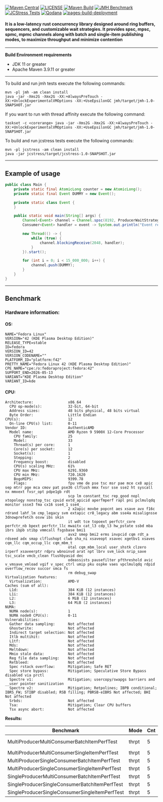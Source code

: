 [![Maven Central](https://img.shields.io/maven-central/v/io.github.ryntric/workers-core.svg?label=Maven%20Central)](https://central.sonatype.com/artifact/io.github.ryntric/workers-core)
[![LICENSE](https://img.shields.io/badge/License-MIT-blue.svg)](https://github.com/ryntric/channels-java/blob/master/LICENSE)
[![Maven Build](https://github.com/ryntric/channels-java/actions/workflows/build.yml/badge.svg)](https://github.com/ryntric/channels-java/actions/workflows/build.yml)
[![JMH Benchmark](https://github.com/ryntric/channels-java/actions/workflows/jmh.yml/badge.svg)](https://github.com/ryntric/channels-java/actions/workflows/jmh.yml)
[![JCStress Tests](https://github.com/ryntric/channels-java/actions/workflows/jcstress.yml/badge.svg)](https://github.com/ryntric/channels-java/actions/workflows/jcstress.yml)
[![Qodana](https://github.com/ryntric/channels-java/actions/workflows/qodana_code_quality.yml/badge.svg)](https://github.com/ryntric/channels-java/actions/workflows/qodana_code_quality.yml)
[![pages-build-deployment](https://github.com/ryntric/channels-java/actions/workflows/pages/pages-build-deployment/badge.svg)](https://github.com/ryntric/channels-java/actions/workflows/pages/pages-build-deployment)

#### It is a low-latency rust concurrency library designed around ring buffers, sequencers, and customizable wait strategies. It provides spsc, mpsc, spmc, mpmc channels along with batch and single-item publishing modes, to maximize throughput and minimize contention

---
**Build Environment requirements**
- JDK 11 or greater
- Apache Maven 3.9.11 or greater

---
To build and run jmh tests execute the following commands:
```shell
mvn -pl jmh -am clean install
java -jar -Xms2G -Xmx2G -XX:+AlwaysPreTouch -XX:+UnlockExperimentalVMOptions -XX:+UseEpsilonGC jmh/target/jmh-1.0-SNAPSHOT.jar
```

If you want to run with thread affinity execute the following command:
```shell
taskset -c <corerange> java -jar -Xms2G -Xmx2G -XX:+AlwaysPreTouch -XX:+UnlockExperimentalVMOptions -XX:+UseEpsilonGC jmh/target/jmh-1.0-SNAPSHOT.jar 
```


To build and run jcstress tests execute the following commands:
```shell
mvn -pl jcstress -am clean install
java -jar jcstress/target/jcstress-1.0-SNAPSHOT.jar 
```
---

Example of usage
--- 

```java
public class Main {
    private static final AtomicLong counter = new AtomicLong();
    private static final Event DUMMY = new Event();

    private static class Event {
    }

    public static void main(String[] args) {
        Channel<Event> channel = Channel.spsc(8192, ProducerWaitStrategyType.SPINNING, ConsumerWaitStrategyType.SPINNING);
        Consumer<Event> handler = event -> System.out.println("Event received: " + counter.getAndIncrement());

        new Thread(() -> {
            while (true) {
                channel.blockingReceive(2048, handler);
            }
        }).start();

        for (int i = 0; i < 15_000_000; i++) {
            channel.push(DUMMY);
        }
    }
}
```

---
## Benchmark

### Hardware information:

#### OS:

```text
NAME="Fedora Linux"
VERSION="42 (KDE Plasma Desktop Edition)"
RELEASE_TYPE=stable
ID=fedora
VERSION_ID=42
VERSION_CODENAME=""
PLATFORM_ID="platform:f42"
PRETTY_NAME="Fedora Linux 42 (KDE Plasma Desktop Edition)"
CPE_NAME="cpe:/o:fedoraproject:fedora:42"
SUPPORT_END=2026-05-13
VARIANT="KDE Plasma Desktop Edition"
VARIANT_ID=kde
```

#### CPU:

```text
Architecture:                x86_64
  CPU op-mode(s):            32-bit, 64-bit
  Address sizes:             48 bits physical, 48 bits virtual
  Byte Order:                Little Endian
CPU(s):                      12
  On-line CPU(s) list:       0-11
Vendor ID:                   AuthenticAMD
  Model name:                AMD Ryzen 9 5900X 12-Core Processor
    CPU family:              25
    Model:                   33
    Thread(s) per core:      1
    Core(s) per socket:      12
    Socket(s):               1
    Stepping:                2
    Frequency boost:         disabled
    CPU(s) scaling MHz:      61%
    CPU max MHz:             6291.9360
    CPU min MHz:             720.1620
    BogoMIPS:                9399.78
    Flags:                   fpu vme de pse tsc msr pae mce cx8 apic sep mtrr pge mca cmov pat pse36 clflush mmx fxsr sse sse2 ht syscall nx mmxext fxsr_opt pdpe1gb rdt
                             scp lm constant_tsc rep_good nopl xtopology nonstop_tsc cpuid extd_apicid aperfmperf rapl pni pclmulqdq monitor ssse3 fma cx16 sse4_1 sse4_
                             2 x2apic movbe popcnt aes xsave avx f16c rdrand lahf_lm cmp_legacy svm extapic cr8_legacy abm sse4a misalignsse 3dnowprefetch osvw ibs skin
                             it wdt tce topoext perfctr_core perfctr_nb bpext perfctr_llc mwaitx cat_l3 cdp_l3 hw_pstate ssbd mba ibrs ibpb stibp vmmcall fsgsbase bmi1 
                             avx2 smep bmi2 erms invpcid cqm rdt_a rdseed adx smap clflushopt clwb sha_ni xsaveopt xsavec xgetbv1 xsaves cqm_llc cqm_occup_llc cqm_mbm_t
                             otal cqm_mbm_local user_shstk clzero irperf xsaveerptr rdpru wbnoinvd arat npt lbrv svm_lock nrip_save tsc_scale vmcb_clean flushbyasid dec
                             odeassists pausefilter pfthreshold avic v_vmsave_vmload vgif v_spec_ctrl umip pku ospke vaes vpclmulqdq rdpid overflow_recov succor smca fs
                             rm debug_swap
Virtualization features:     
  Virtualization:            AMD-V
Caches (sum of all):         
  L1d:                       384 KiB (12 instances)
  L1i:                       384 KiB (12 instances)
  L2:                        6 MiB (12 instances)
  L3:                        64 MiB (2 instances)
NUMA:                        
  NUMA node(s):              1
  NUMA node0 CPU(s):         0-11
Vulnerabilities:             
  Gather data sampling:      Not affected
  Ghostwrite:                Not affected
  Indirect target selection: Not affected
  Itlb multihit:             Not affected
  L1tf:                      Not affected
  Mds:                       Not affected
  Meltdown:                  Not affected
  Mmio stale data:           Not affected
  Reg file data sampling:    Not affected
  Retbleed:                  Not affected
  Spec rstack overflow:      Mitigation; Safe RET
  Spec store bypass:         Mitigation; Speculative Store Bypass disabled via prctl
  Spectre v1:                Mitigation; usercopy/swapgs barriers and __user pointer sanitization
  Spectre v2:                Mitigation; Retpolines; IBPB conditional; IBRS_FW; STIBP disabled; RSB filling; PBRSB-eIBRS Not affected; BHI Not affected
  Srbds:                     Not affected
  Tsa:                       Mitigation; Clear CPU buffers
  Tsx async abort:           Not affected

```

**Results:**

| Benchmark                                     | Mode | Cnt | Producer | Consumer | Score          | Error           | Units |
|-----------------------------------------------|------|-----|----------|----------|----------------|-----------------|-------|
| MultiProducerMultiConsumerBatchItemPerfTest   | thrpt| 5   | 4        | 4        | 630389637.679  | ± 195350961.870 | ops/s |
| MultiProducerMultiConsumerSingleItemPerfTest  | thrpt| 5   | 4        | 4        | 14443268.801   | ± 4127728.673   | ops/s |
| MultiProducerSingleConsumerBatchItemPerfTest  | thrpt| 5   | 4        | 1        | 1006265833.688 | ± 1136450.559   | ops/s |
| MultiProducerSingleConsumerSingleItemPerfTest | thrpt| 5   | 4        | 1        | 42846226.263   | ± 44004.409     | ops/s |
| SingleProducerMultiConsumerBatchItemPerfTest  | thrpt| 5   | 1        | 4        | 1835065761.167 | ± 3860980.946   | ops/s |
| SingleProducerSingleConsumerBatchItemPerfTest | thrpt| 5   | 1        | 1        | 1869878781.366 | ± 869359.180    | ops/s |
| SingleProducerSingleConsumerSingleItemPerfTest| thrpt| 5   | 1        | 1        | 172879950.874  | ± 6082737.656   | ops/s |


